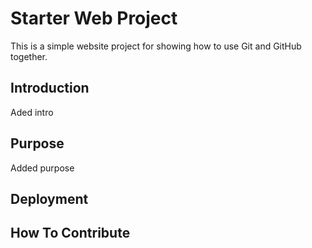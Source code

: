 # Starter Web Project

This is a simple website project for showing how to use Git 
and GitHub together.

## Introduction

Aded intro

## Purpose

Added purpose

## Deployment


## How To Contribute
